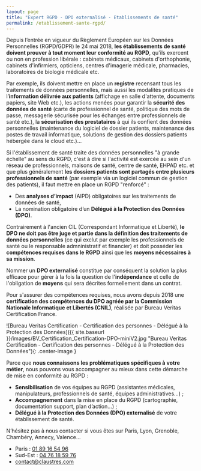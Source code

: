 ```yaml
---
layout: page
title: "Expert RGPD - DPO externalisé - Etablissements de santé"
permalink: /etablissement-sante-rgpd/
---
```

Depuis l’entrée en vigueur du Règlement Européen sur les Données Personnelles (RGPD/GDPR) le 24 mai 2018, **les établissements de santé doivent prouver à tout moment leur conformité au RGPD**, qu'ils exercent ou non en profession libérale : cabinets médicaux, cabinets d'orthophonie, cabinets d'infirmiers, opticiens, centres d'imagerie médicale, pharmacies, laboratoires de biologie médicale etc.

Par exemple, ils doivent mettre en place un **registre** recensant tous les traitements de données personnelles, mais aussi les modalités pratiques de l’**information délivrée aux patients** (affichage en salle d'attente, documents papiers, site Web etc.), les actions menées pour garantir la **sécurité des données de santé** (carte de professionnel de santé, politique des mots de passe, messagerie sécurisée pour les échanges entre professionnels de santé etc.), la **sécurisation des prestataires** à qui ils confient des données personnelles (maintenance du logiciel de dossier patients, maintenance des postes de travail informatique, solutions de gestion des dossiers patients hébergée dans le cloud etc.)...

Si l'établissement de santé traite des données personnelles "à grande échelle" au sens du RGPD, c'est à dire si l'activité est exercée au sein d'un réseau de professionnels, maisons de santé, centre de santé, EHPAD etc. et que plus généralement **les dossiers patients sont partagés entre plusieurs professionnels de santé** (par exemple via un logiciel commun de gestion des patients), il faut mettre en place un RGPD "renforcé" :
* Des **analyses d’impact** (AIPD) obligatoires sur les traitements de données de santé,
* La nomination obligatoire d’un **Délégué à la Protection des Données (DPO)**.

Contrairement à l'ancien CIL (Correspondant Informatique et Liberté), **le DPO ne doit pas être juge et partie dans la définition des traitements de données personnelles** (ce qui exclut par exemple les professionnels de santé ou le responsable admninistratif et financier) et doit posséder les **compétences requises dans le RGPD** ainsi que les **moyens nécessaires à sa mission**.

Nommer un **DPO externalisé** constitue par conséquent la solution la plus efficace pour gérer à la fois la question de l'**indépendance** et celle de l'obligation de **moyens** qui sera décrites formellement dans un contrat.

Pour s'assurer des compétences requises, nous avons depuis 2018 une **certification des compétences du DPO agréée par la Commission Nationale Informatique et Libertés (CNIL)**, réalisée par Bureau Veritas Certification France.

![Bureau Veritas Certification - Certification des personnes - Délégué à la Protection des Données]({{ site.baseurl }}/images/BV_Certification_Certification-DPO-miniV2.jpg "Bureau Veritas Certification - Certification des personnes - Délégué à la Protection des Données"){: .center-image }

Parce que **nous connaissons les problématiques spécifiques à votre métier**, nous pouvons vous accompagner au mieux dans cette démarche de mise en conformité au RGPD :
* **Sensibilisation** de vos équipes au RGPD (assistantes médicales, manipulateurs, professionnels de santé, équipes administratives...) ;
* **Accompagnement** dans la mise en place du RGPD (cartographie, documentation support, plan d’action…) ;
* **Délégué à la Protection des Données (DPO) externalisé** de votre établissement de santé.

N’hésitez pas à nous contacter si vous êtes sur Paris, Lyon, Grenoble, Chambéry, Annecy, Valence…
* Paris : [01 89 16 54 96](tel:+33189165496)
* Sud-Est : [04 76 18 59 76](tel:+33476185976)
* [contact@claustres.com](mailto:contact@claustres.com)
